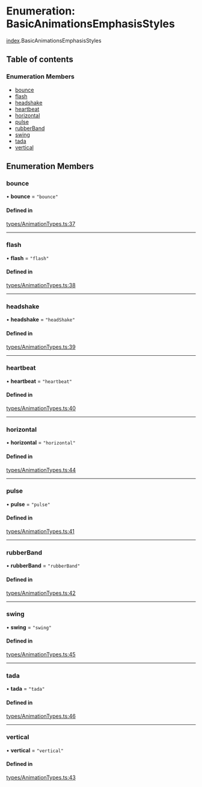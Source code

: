 # Enumeration: BasicAnimationsEmphasisStyles

[index](../modules/index.md).BasicAnimationsEmphasisStyles

## Table of contents

### Enumeration Members

- [bounce](index.BasicAnimationsEmphasisStyles.md#bounce)
- [flash](index.BasicAnimationsEmphasisStyles.md#flash)
- [headshake](index.BasicAnimationsEmphasisStyles.md#headshake)
- [heartbeat](index.BasicAnimationsEmphasisStyles.md#heartbeat)
- [horizontal](index.BasicAnimationsEmphasisStyles.md#horizontal)
- [pulse](index.BasicAnimationsEmphasisStyles.md#pulse)
- [rubberBand](index.BasicAnimationsEmphasisStyles.md#rubberband)
- [swing](index.BasicAnimationsEmphasisStyles.md#swing)
- [tada](index.BasicAnimationsEmphasisStyles.md#tada)
- [vertical](index.BasicAnimationsEmphasisStyles.md#vertical)

## Enumeration Members

### bounce

• **bounce** = ``"bounce"``

#### Defined in

[types/AnimationTypes.ts:37](https://github.com/chili-publish/editor-sdk/blob/6abb55e/types/AnimationTypes.ts#L37)

___

### flash

• **flash** = ``"flash"``

#### Defined in

[types/AnimationTypes.ts:38](https://github.com/chili-publish/editor-sdk/blob/6abb55e/types/AnimationTypes.ts#L38)

___

### headshake

• **headshake** = ``"headShake"``

#### Defined in

[types/AnimationTypes.ts:39](https://github.com/chili-publish/editor-sdk/blob/6abb55e/types/AnimationTypes.ts#L39)

___

### heartbeat

• **heartbeat** = ``"heartbeat"``

#### Defined in

[types/AnimationTypes.ts:40](https://github.com/chili-publish/editor-sdk/blob/6abb55e/types/AnimationTypes.ts#L40)

___

### horizontal

• **horizontal** = ``"horizontal"``

#### Defined in

[types/AnimationTypes.ts:44](https://github.com/chili-publish/editor-sdk/blob/6abb55e/types/AnimationTypes.ts#L44)

___

### pulse

• **pulse** = ``"pulse"``

#### Defined in

[types/AnimationTypes.ts:41](https://github.com/chili-publish/editor-sdk/blob/6abb55e/types/AnimationTypes.ts#L41)

___

### rubberBand

• **rubberBand** = ``"rubberBand"``

#### Defined in

[types/AnimationTypes.ts:42](https://github.com/chili-publish/editor-sdk/blob/6abb55e/types/AnimationTypes.ts#L42)

___

### swing

• **swing** = ``"swing"``

#### Defined in

[types/AnimationTypes.ts:45](https://github.com/chili-publish/editor-sdk/blob/6abb55e/types/AnimationTypes.ts#L45)

___

### tada

• **tada** = ``"tada"``

#### Defined in

[types/AnimationTypes.ts:46](https://github.com/chili-publish/editor-sdk/blob/6abb55e/types/AnimationTypes.ts#L46)

___

### vertical

• **vertical** = ``"vertical"``

#### Defined in

[types/AnimationTypes.ts:43](https://github.com/chili-publish/editor-sdk/blob/6abb55e/types/AnimationTypes.ts#L43)
